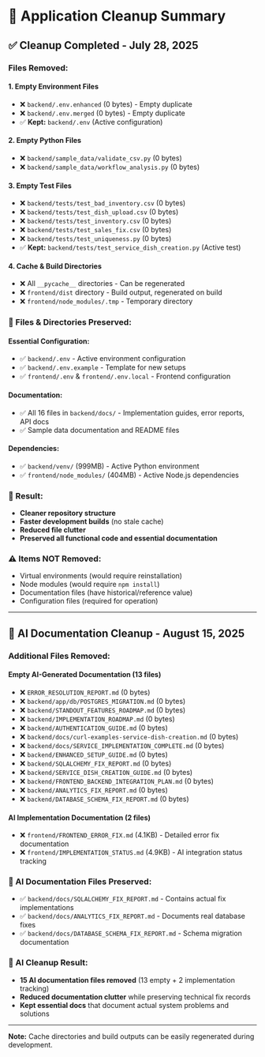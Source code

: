 # 🧹 Application Cleanup Summary

## ✅ **Cleanup Completed - July 28, 2025**

### **Files Removed:**

#### **1. Empty Environment Files**
- ❌ `backend/.env.enhanced` (0 bytes) - Empty duplicate
- ❌ `backend/.env.merged` (0 bytes) - Empty duplicate
- ✅ **Kept:** `backend/.env` (Active configuration)

#### **2. Empty Python Files**
- ❌ `backend/sample_data/validate_csv.py` (0 bytes)
- ❌ `backend/sample_data/workflow_analysis.py` (0 bytes)

#### **3. Empty Test Files**
- ❌ `backend/tests/test_bad_inventory.csv` (0 bytes)
- ❌ `backend/tests/test_dish_upload.csv` (0 bytes)
- ❌ `backend/tests/test_inventory.csv` (0 bytes)
- ❌ `backend/tests/test_sales_fix.csv` (0 bytes)
- ❌ `backend/tests/test_uniqueness.py` (0 bytes)
- ✅ **Kept:** `backend/tests/test_service_dish_creation.py` (Active test)

#### **4. Cache & Build Directories**
- ❌ All `__pycache__` directories - Can be regenerated
- ❌ `frontend/dist` directory - Build output, regenerated on build
- ❌ `frontend/node_modules/.tmp` - Temporary directory

### **📁 Files & Directories Preserved:**

#### **Essential Configuration:**
- ✅ `backend/.env` - Active environment configuration
- ✅ `backend/.env.example` - Template for new setups
- ✅ `frontend/.env` & `frontend/.env.local` - Frontend configuration

#### **Documentation:**
- ✅ All 16 files in `backend/docs/` - Implementation guides, error reports, API docs
- ✅ Sample data documentation and README files

#### **Dependencies:**
- ✅ `backend/venv/` (999MB) - Active Python environment
- ✅ `frontend/node_modules/` (404MB) - Active Node.js dependencies

### **🎯 Result:**
- **Cleaner repository structure**
- **Faster development builds** (no stale cache)
- **Reduced file clutter**
- **Preserved all functional code and essential documentation**

### **⚠️ Items NOT Removed:**
- Virtual environments (would require reinstallation)
- Node modules (would require `npm install`)
- Documentation files (have historical/reference value)
- Configuration files (required for operation)

---

## 🤖 **AI Documentation Cleanup - August 15, 2025**

### **Additional Files Removed:**

#### **Empty AI-Generated Documentation (13 files)**
- ❌ `ERROR_RESOLUTION_REPORT.md` (0 bytes)
- ❌ `backend/app/db/POSTGRES_MIGRATION.md` (0 bytes)
- ❌ `backend/STANDOUT_FEATURES_ROADMAP.md` (0 bytes)
- ❌ `backend/IMPLEMENTATION_ROADMAP.md` (0 bytes)
- ❌ `backend/AUTHENTICATION_GUIDE.md` (0 bytes)
- ❌ `backend/docs/curl-examples-service-dish-creation.md` (0 bytes)
- ❌ `backend/docs/SERVICE_IMPLEMENTATION_COMPLETE.md` (0 bytes)
- ❌ `backend/ENHANCED_SETUP_GUIDE.md` (0 bytes)
- ❌ `backend/SQLALCHEMY_FIX_REPORT.md` (0 bytes)
- ❌ `backend/SERVICE_DISH_CREATION_GUIDE.md` (0 bytes)
- ❌ `backend/FRONTEND_BACKEND_INTEGRATION_PLAN.md` (0 bytes)
- ❌ `backend/ANALYTICS_FIX_REPORT.md` (0 bytes)
- ❌ `backend/DATABASE_SCHEMA_FIX_REPORT.md` (0 bytes)

#### **AI Implementation Documentation (2 files)**
- ❌ `frontend/FRONTEND_ERROR_FIX.md` (4.1KB) - Detailed error fix documentation
- ❌ `frontend/IMPLEMENTATION_STATUS.md` (4.9KB) - AI integration status tracking

### **📁 AI Documentation Files Preserved:**
- ✅ `backend/docs/SQLALCHEMY_FIX_REPORT.md` - Contains actual fix implementations
- ✅ `backend/docs/ANALYTICS_FIX_REPORT.md` - Documents real database fixes
- ✅ `backend/docs/DATABASE_SCHEMA_FIX_REPORT.md` - Schema migration documentation

### **🎯 AI Cleanup Result:**
- **15 AI documentation files removed** (13 empty + 2 implementation tracking)
- **Reduced documentation clutter** while preserving technical fix records
- **Kept essential docs** that document actual system problems and solutions

---

**Note:** Cache directories and build outputs can be easily regenerated during development.
